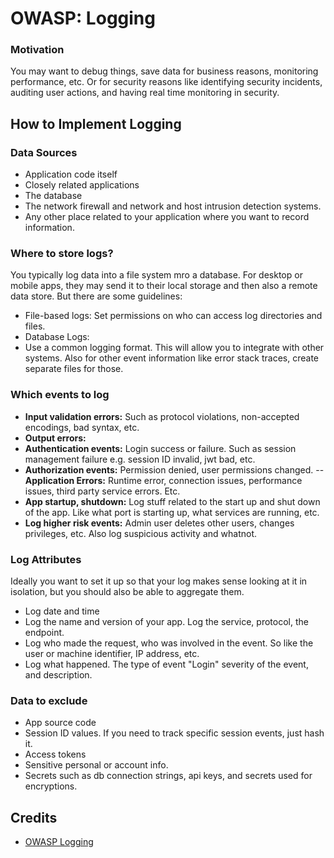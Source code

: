 # OWASP: Logging

### Motivation
You may want to debug things, save data for business reasons, monitoring performance, etc. Or for security reasons like identifying security incidents, auditing user actions, and having real time monitoring in security.

## How to Implement Logging

### Data Sources 
- Application code itself
- Closely related applications 
- The database
- The network firewall and network and host intrusion detection systems. 
- Any other place related to your application where you want to record information.

### Where to store logs?
You typically log data into a file system mro a database. For desktop or mobile apps, they may send it to their local storage and then also a remote data store. But there are some guidelines:
- File-based logs: Set permissions on who can access log directories and files.
- Database Logs: 
- Use a common logging format. This will allow you to integrate with other systems. Also for other event information like error stack traces, create separate files for those.

### Which events to log
- **Input validation errors:** Such as protocol violations, non-accepted encodings, bad syntax, etc.
- **Output errors:**
- **Authentication events:** Login success or failure. Such as session management failure e.g. session ID invalid, jwt bad, etc.
- **Authorization events:** Permission denied, user permissions changed.
-- **Application Errors:** Runtime error, connection issues, performance issues, third party service errors. Etc.
- **App startup, shutdown:** Log stuff related to the start up and shut down of the app. Like what port is starting up, what services are running, etc.
- **Log higher risk events:** Admin user deletes other users, changes privileges, etc. Also log suspicious activity and whatnot.

### Log Attributes
Ideally you want to set it up so that your log makes sense looking at it in isolation, but you should also be able to aggregate them. 
- Log date and time
- Log the name and version of your app. Log the service, protocol, the endpoint.
- Log who made the request, who was involved in the event. So like the user or machine identifier, IP address, etc.
- Log what happened. The type of event "Login" severity of the event, and description.

### Data to exclude
- App source code
- Session ID values. If you need to track specific session events, just hash it.
- Access tokens
- Sensitive personal or account info.
- Secrets such as db connection strings, api keys, and secrets used for encryptions.

## Credits
- [OWASP Logging](https://cheatsheetseries.owasp.org/cheatsheets/Logging_Cheat_Sheet.html)